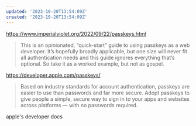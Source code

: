 ```yaml
---
updated: '2023-10-20T13:54:09Z'
created: '2023-10-20T13:54:09Z'
---
```

https://www.imperialviolet.org/2022/09/22/passkeys.html

> This is an opinionated, “quick-start” guide to using passkeys as a web developer. It’s hopefully broadly applicable, but one size will never fit all authentication needs and this guide ignores everything that’s optional. So take it as a worked example, but not as gospel.

https://developer.apple.com/passkeys/

> Based on industry standards for account authentication, passkeys are easier to use than passwords and far more secure. Adopt passkeys to give people a simple, secure way to sign in to your apps and websites across platforms — with no passwords required.

apple's developer docs